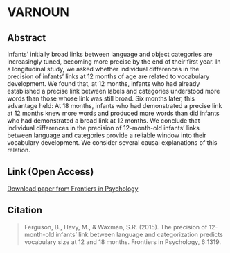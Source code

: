 # VARNOUN

## Abstract

Infants’ initially broad links between language and object categories are increasingly tuned, becoming more precise by the end of their first year. In a longitudinal study, we asked whether individual differences in the precision of infants’ links at 12 months of age are related to vocabulary development. We found that, at 12 months, infants who had already established a precise link between labels and categories understood more words than those whose link was still broad. Six months later, this advantage held: At 18 months, infants who had demonstrated a precise link at 12 months knew more words and produced more words than did infants who had demonstrated a broad link at 12 months. We conclude that individual differences in the precision of 12-month-old infants’ links between language and categories provide a reliable window into their vocabulary development. We consider several causal explanations of this relation.

## Link (Open Access)

[Download paper from Frontiers in Psychology](http://journal.frontiersin.org/article/10.3389/fpsyg.2015.01319/abstract)

## Citation

> Ferguson, B., Havy, M., & Waxman, S.R. (2015). The precision of 12-month-old infants’ link between language and categorization predicts vocabulary size at 12 and 18 months. Frontiers in Psychology, 6:1319.